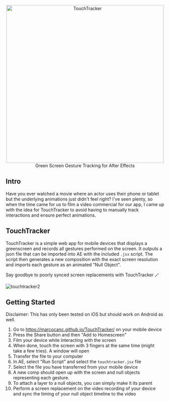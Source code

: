 <p align="center">
	<a href="https://github.com/Marcocanc/TouchTracker/"><img width="500" src="https://user-images.githubusercontent.com/1622982/229364370-c2beb7c5-985b-4729-af42-7b378bf5ba6d.png" alt="TouchTracker" /></a><br />Green Screen Gesture Tracking for After Effects<br />
</p>

## Intro
Have you ever watched a movie where an actor uses their phone or tablet but the underlying animations just didn't feel right? I've seen plenty, so when the time came for us to film a video commercial for our app, I came up with the idea for TouchTracker to avoid having to manually track interactions and ensure perfect animations.

## TouchTracker
TouchTracker is a simple web app for mobile devices that displays a greenscreen and records all gestures performed on the screen.
It outputs a json file that can be imported into AE with the included `.jsx` script. The script then generates a new composition with the exact screen resolution and imports each gesture as an animated "Null Object".

Say goodbye to poorly synced screen replacements with TouchTracker 🪄

![touchtracker2](https://user-images.githubusercontent.com/1622982/229368354-6f784518-559e-4c80-a759-6a8ed7cc1b43.gif)

## Getting Started
Disclaimer: This has only been tested on iOS but should work on Android as well.

1. Go to https://marcocanc.github.io/TouchTracker/ on your mobile device
2. Press the Share button and then "Add to Homescreen"
3. Film your device while interacting with the screen
4. When done, touch the screen with 3 fingers at the same time (might take a few tries). A window will open
5. Transfer the file to your computer
6. In AE, select "Run Script" and select the `touchtracker.jsx` file
7. Select the file you have transferred from your mobile device
8. A new comp should open up with the screen and null objects representing each gesture.
9. To attach a layer to a null objects, you can simply make it its parent
10. Perform a screen replacement on the video recording of your device and sync the timing of your null object timeline to the video

